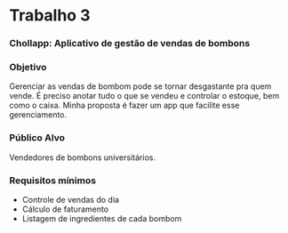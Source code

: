 # Trabalho 3
### Chollapp: Aplicativo de gestão de vendas de bombons

### Objetivo
Gerenciar as vendas de bombom pode se tornar desgastante pra quem vende. É preciso anotar tudo o que se vendeu e controlar o estoque, bem como o caixa. Minha proposta é fazer um app que facilite esse gerenciamento.

### Público Alvo
Vendedores de bombons universitários.

### Requisitos mínimos
- Controle de vendas do dia
- Cálculo de faturamento
- Listagem de ingredientes de cada bombom
